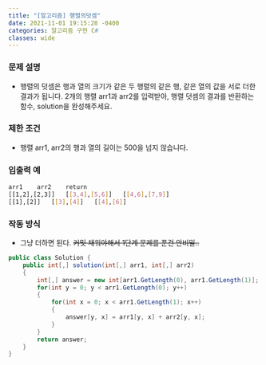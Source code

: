 ```yaml
---
title: "[알고리즘] 행렬의덧셈"
date: 2021-11-01 19:15:28 -0400
categories: 알고리즘 구현 C#
classes: wide
---
```



### 문제 설명

- 행렬의 덧셈은 행과 열의 크기가 같은 두 행렬의 같은 행, 같은 열의 값을 서로 더한 결과가 됩니다. 2개의 행렬 arr1과 arr2를 입력받아, 행렬 덧셈의 결과를 반환하는 함수, solution을 완성해주세요.

### 제한 조건

- 행렬 arr1, arr2의 행과 열의 길이는 500을 넘지 않습니다.


### 입출력 예

```sh
arr1	arr2	return
[[1,2],[2,3]]	[[3,4],[5,6]]	[[4,6],[7,9]]
[[1],[2]]	[[3],[4]]	[[4],[6]]
```

### 작동 방식

- 그냥 더하면 된다. ~~커밋 채워야해서 1단계 문제를 푼건 안비밀..~~

```csharp
public class Solution {
    public int[,] solution(int[,] arr1, int[,] arr2)
    {
        int[,] answer = new int[arr1.GetLength(0), arr1.GetLength(1)];
        for(int y = 0; y < arr1.GetLength(0); y++)
        {
            for(int x = 0; x < arr1.GetLength(1); x++)
            {
                answer[y, x] = arr1[y, x] + arr2[y, x];
            }
        }
        return answer;
    }
}
```